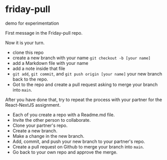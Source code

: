 # friday-pull

demo for experimentation

First message in the Friday-pull repo.

Now it is your turn.

- clone this repo
- create a new branch with your name `git checkout -b [your name]`
- add a Markdown file with your name
- add a note inside that file
- `git add`, `git commit`, and `git push origin [your name]` your new branch back to the repo.
- Got to the repo and create a pull request asking to merge your branch into `main`.

After you have done that, try to repeat the process with your partner for the React-NextJS assignment.

- Each of you create a repo with a Readme.md file.
- Invite the other person to collaborate.
- Clone your partner's repo.
- Create a new branch.
- Make a change in the new branch.
- Add, commit, and push your new branch to your partner's repo.
- Create a pull request on Github to merge your branch into `main`.
- Go back to your own repo and approve the merge.
